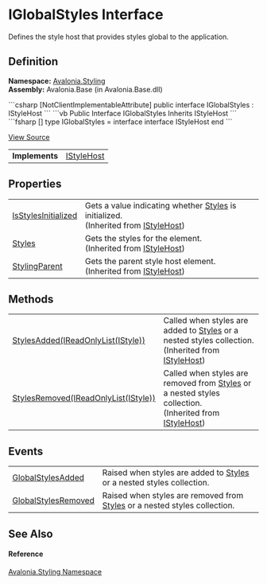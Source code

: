 # IGlobalStyles Interface


Defines the style host that provides styles global to the application.



## Definition
**Namespace:** <a href="N_Avalonia_Styling">Avalonia.Styling</a>  
**Assembly:** Avalonia.Base (in Avalonia.Base.dll)

<Tabs groupId="api-code-preview">
<TabItem value="csharp" label="C#">
```csharp
[NotClientImplementableAttribute]
public interface IGlobalStyles : IStyleHost
```
</TabItem>
<TabItem value="vb" label="VB">
```vb
<NotClientImplementableAttribute>
Public Interface IGlobalStyles
	Inherits IStyleHost
```
</TabItem>
<TabItem value="fsharp" label="F#">
```fsharp
[<NotClientImplementableAttribute>]
type IGlobalStyles = 
    interface
        interface IStyleHost
    end
```
</TabItem>
</Tabs>



<a href="https://github.com/AvaloniaUI/Avalonia/tree/master/src/Avalonia.Base/Styling/IGlobalStyles.cs" title="View the source code">View Source</a>

<table>
<tr><td><strong>Implements</strong></td><td><a href="T_Avalonia_Styling_IStyleHost">IStyleHost</a></td></tr>
</table>



## Properties
<table>
<tr>
<td><a href="P_Avalonia_Styling_IStyleHost_IsStylesInitialized">IsStylesInitialized</a></td>
<td>Gets a value indicating whether <a href="P_Avalonia_Styling_IStyleHost_Styles">Styles</a> is initialized.<br />(Inherited from <a href="T_Avalonia_Styling_IStyleHost">IStyleHost</a>)</td>
</tr>
<tr>
<td><a href="P_Avalonia_Styling_IStyleHost_Styles">Styles</a></td>
<td>Gets the styles for the element.<br />(Inherited from <a href="T_Avalonia_Styling_IStyleHost">IStyleHost</a>)</td>
</tr>
<tr>
<td><a href="P_Avalonia_Styling_IStyleHost_StylingParent">StylingParent</a></td>
<td>Gets the parent style host element.<br />(Inherited from <a href="T_Avalonia_Styling_IStyleHost">IStyleHost</a>)</td>
</tr>
</table>

## Methods
<table>
<tr>
<td><a href="M_Avalonia_Styling_IStyleHost_StylesAdded">StylesAdded(IReadOnlyList(IStyle))</a></td>
<td>Called when styles are added to <a href="P_Avalonia_Styling_IStyleHost_Styles">Styles</a> or a nested styles collection.<br />(Inherited from <a href="T_Avalonia_Styling_IStyleHost">IStyleHost</a>)</td>
</tr>
<tr>
<td><a href="M_Avalonia_Styling_IStyleHost_StylesRemoved">StylesRemoved(IReadOnlyList(IStyle))</a></td>
<td>Called when styles are removed from <a href="P_Avalonia_Styling_IStyleHost_Styles">Styles</a> or a nested styles collection.<br />(Inherited from <a href="T_Avalonia_Styling_IStyleHost">IStyleHost</a>)</td>
</tr>
</table>

## Events
<table>
<tr>
<td><a href="E_Avalonia_Styling_IGlobalStyles_GlobalStylesAdded">GlobalStylesAdded</a></td>
<td>Raised when styles are added to <a href="T_Avalonia_Styling_Styles">Styles</a> or a nested styles collection.</td>
</tr>
<tr>
<td><a href="E_Avalonia_Styling_IGlobalStyles_GlobalStylesRemoved">GlobalStylesRemoved</a></td>
<td>Raised when styles are removed from <a href="T_Avalonia_Styling_Styles">Styles</a> or a nested styles collection.</td>
</tr>
</table>

## See Also


#### Reference
<a href="N_Avalonia_Styling">Avalonia.Styling Namespace</a>  

